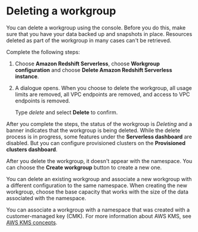# Deleting a workgroup<a name="serverless_delete-workgroup"></a>

You can delete a workgroup using the console\. Before you do this, make sure that you have your data backed up and snapshots in place\. Resources deleted as part of the workgroup in many cases can't be retrieved\.

Complete the following steps:

1. Choose **Amazon Redshift Serverless**, choose **Workgroup configuration** and choose **Delete Amazon Redshift Serverless instance**\.

   

1. A dialogue opens\. When you choose to delete the workgroup, all usage limits are removed, all VPC endpoints are removed, and access to VPC endpoints is removed\.

   Type *delete* and select **Delete** to confirm\.

After you complete the steps, the status of the workgroup is *Deleting* and a banner indicates that the workgroup is being deleted\. While the delete process is in progress, some features under the **Serverless dashboard** are disabled\. But you can configure provisioned clusters on the **Provisioned clusters dashboard**\.

After you delete the workgroup, it doesn't appear with the namespace\. You can choose the **Create workgroup** button to create a new one\.

You can delete an existing workgroup and associate a new workgroup with a different configuration to the same namespace\. When creating the new workgroup, choose the base capacity that works with the size of the data associated with the namespace\.

You can associate a workgroup with a namespace that was created with a customer\-managed key \(CMK\)\. For more information about AWS KMS, see [AWS KMS concepts](https://docs.aws.amazon.com/kms/latest/developerguide/concepts.html)\.